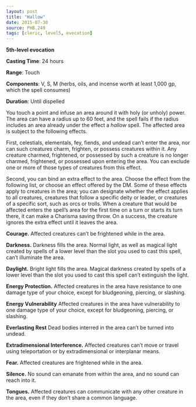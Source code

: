 ```yaml
---
layout: post
title: "Hallow"
date: 2015-07-30
source: PHB.249
tags: [cleric, level5, evocation]
---
```


**5th-level evocation**

**Casting Time**: 24 hours

**Range**: Touch

**Components**: V, S, M (herbs, oils, and incense worth at least 1,000 gp, which the spell consumes)

**Duration**: Until dispelled

You touch a point and infuse an area around it with holy (or unholy) power. The area can have a radius up to 60 feet, and the spell fails if the radius includes an area already under the effect a *hallow* spell. The affected area is subject to the following effects. 

First, celestials, elementals, fey, fiends, and undead can’t enter the area, nor can such creatures charm, frighten, or possess creatures within it. Any creature charmed, frightened, or possessed by such a creature is no longer charmed, frightened, or possessed upon entering the area. You can exclude one or more of those types of creatures from this effect. 

Second, you can bind an extra effect to the area. Choose the effect from the following list, or choose an effect offered by the DM. Some of these effects apply to creatures in the area; you can designate whether the effect applies to all creatures, creatures that follow a specific deity or leader, or creatures of a specific sort, such as orcs or trolls. When a creature that would be affected enters the spell’s area for the first time on a turn or starts its turn there, it can make a Charisma saving throw. On a success, the creature ignores the extra effect until it leaves the area.

**Courage.** Affected creatures can’t be frightened while in the area. 

**Darkness.** Darkness fills the area. Normal light, as well as magical light created by spells of a lower level than the slot you used to cast this spell, can’t illuminate the area. 

**Daylight.** Bright light fills the area. Magical darkness created by spells of a lower level than the slot you used to cast this spell can’t extinguish the light. 

**Energy Protection.** Affected creatures in the area have resistance to one damage type of your choice, except for bludgeoning, piercing, or slashing. 

**Energy Vulnerability** Affected creatures in the area have vulnerability to one damage type of your choice, except for bludgeoning, piercing, or slashing. 

**Everlasting Rest** Dead bodies interred in the area can’t be turned into undead. 

**Extradimensional Interference.** Affected creatures can’t move or travel using teleportation or by extradimensional or interplanar means. 

**Fear.** Affected creatures are frightened while in the area. 

**Silence.** No sound can emanate from within the area, and no sound can reach into it. 

**Tongues.** Affected creatures can communicate with any other creature in the area, even if they don’t share a common language. 
